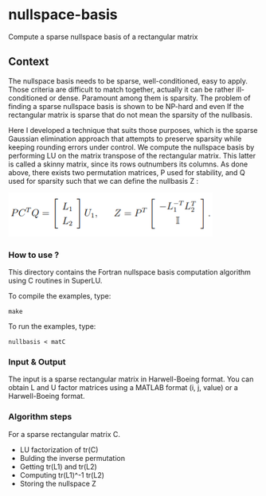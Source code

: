 # nullspace-basis
Compute a sparse nullspace basis of a rectangular matrix

## Context
The nullspace basis needs to be sparse, well-conditioned, easy to apply. Those criteria are
difficult to match together, actually it can be rather ill-conditioned or dense. Paramount
among them is sparsity. The problem of finding a sparse nullspace basis is shown to be
NP-hard and even If the rectangular matrix is sparse that do not mean the sparsity of the nullbasis.

Here I developed a technique that suits those purposes, which is the sparse Gaussian elimination
approach that attempts to preserve sparsity while keeping rounding errors under control.
We compute the nullspace basis by performing LU on the matrix transpose of the rectangular matrix. 
This latter is called a skinny matrix, since its rows outnumbers its columns. As done above, there exists two
permutation matrices, P used for stability, and Q used for sparsity such that we can define the nullbasis Z :

![alt text](screenshot.png?raw=true "")

### How to use ?
This directory contains the Fortran nullspace basis computation algorithm using C routines in SuperLU.

To compile the examples, type:
```
make
```
To run the examples, type:
```
nullbasis < matC
```

### Input & Output 
The input is a sparse rectangular matrix in Harwell-Boeing format.
You can obtain L and U factor matrices using a MATLAB format (i, j, value) or a Harwell-Boeing format.

### Algorithm steps 

For a sparse rectangular matrix C. 
* LU factorization of tr(C)
* Bulding the inverse permutation
* Getting tr(L1) and tr(L2)
* Computing tr(L1)^-1 tr(L2)
* Storing the nullspace Z
